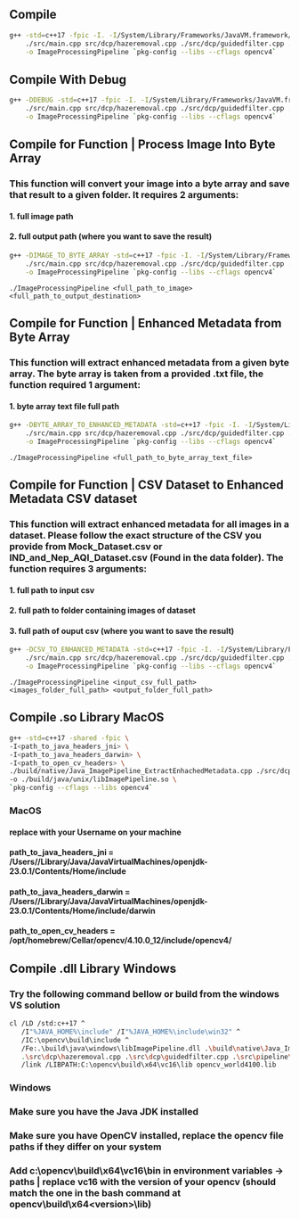 ## Compile

```bash
g++ -std=c++17 -fpic -I. -I/System/Library/Frameworks/JavaVM.framework/Headers \
    ./src/main.cpp src/dcp/hazeremoval.cpp ./src/dcp/guidedfilter.cpp ./src/pipeline/imagepipeline.cpp ./src/pipeline/program.cpp \
    -o ImageProcessingPipeline `pkg-config --libs --cflags opencv4`
```

## Compile With Debug

```bash
g++ -DDEBUG -std=c++17 -fpic -I. -I/System/Library/Frameworks/JavaVM.framework/Headers \
    ./src/main.cpp src/dcp/hazeremoval.cpp ./src/dcp/guidedfilter.cpp ./src/pipeline/imagepipeline.cpp ./src/pipeline/program.cpp \
    -o ImageProcessingPipeline `pkg-config --libs --cflags opencv4`
```

## Compile for Function | Process Image Into Byte Array
### This function will convert your image into a byte array and save that result to a given folder. It requires 2 arguments:
#### 1. full image path
#### 2. full output path (where you want to save the result)

```bash
g++ -DIMAGE_TO_BYTE_ARRAY -std=c++17 -fpic -I. -I/System/Library/Frameworks/JavaVM.framework/Headers \
    ./src/main.cpp src/dcp/hazeremoval.cpp ./src/dcp/guidedfilter.cpp ./src/pipeline/imagepipeline.cpp ./src/pipeline/program.cpp \
    -o ImageProcessingPipeline `pkg-config --libs --cflags opencv4`
```

```use
./ImageProcessingPipeline <full_path_to_image> <full_path_to_output_destination>
```

## Compile for Function | Enhanced Metadata from Byte Array
### This function will extract enhanced metadata from a given byte array. The byte array is taken from a provided .txt file, the function required 1 argument:
#### 1. byte array text file full path

```bash
g++ -DBYTE_ARRAY_TO_ENHANCED_METADATA -std=c++17 -fpic -I. -I/System/Library/Frameworks/JavaVM.framework/Headers \
    ./src/main.cpp src/dcp/hazeremoval.cpp ./src/dcp/guidedfilter.cpp ./src/pipeline/imagepipeline.cpp ./src/pipeline/program.cpp \
    -o ImageProcessingPipeline `pkg-config --libs --cflags opencv4`
```

```use
./ImageProcessingPipeline <full_path_to_byte_array_text_file>
```

## Compile for Function | CSV Dataset to Enhanced Metadata CSV dataset
### This function will extract enhanced metadata for all images in a dataset. Please follow the exact structure of the CSV you provide from Mock_Dataset.csv or IND_and_Nep_AQI_Dataset.csv (Found in the data folder). The function requires 3 arguments:
#### 1. full path to input csv
#### 2. full path to folder containing images of dataset
#### 3. full path of ouput csv (where you want to save the result)

```bash
g++ -DCSV_TO_ENHANCED_METADATA -std=c++17 -fpic -I. -I/System/Library/Frameworks/JavaVM.framework/Headers \
    ./src/main.cpp src/dcp/hazeremoval.cpp ./src/dcp/guidedfilter.cpp ./src/pipeline/imagepipeline.cpp ./src/pipeline/program.cpp \
    -o ImageProcessingPipeline `pkg-config --libs --cflags opencv4`
```

```use
./ImageProcessingPipeline <input_csv_full_path> <images_folder_full_path> <output_folder_full_path>
```

## Compile .so Library MacOS
```bash
g++ -std=c++17 -shared -fpic \
-I<path_to_java_headers_jni> \
-I<path_to_java_headers_darwin> \
-I<path_to_open_cv_headers> \
./build/native/Java_ImagePipeline_ExtractEnhachedMetadata.cpp ./src/dcp/hazeremoval.cpp ./src/dcp/guidedfilter.cpp ./src/pipeline/imagepipeline.cpp \
-o ./build/java/unix/libImagePipeline.so \
`pkg-config --cflags --libs opencv4`
```

### MacOS
#### replace <username> with your Username on your machine

#### path_to_java_headers_jni = /Users/<username>/Library/Java/JavaVirtualMachines/openjdk-23.0.1/Contents/Home/include 
#### path_to_java_headers_darwin = /Users/<username>/Library/Java/JavaVirtualMachines/openjdk-23.0.1/Contents/Home/include/darwin
#### path_to_open_cv_headers = /opt/homebrew/Cellar/opencv/4.10.0_12/include/opencv4/

## Compile .dll Library Windows 
### Try the following command bellow or build from the windows VS solution
```bash
cl /LD /std:c++17 ^
   /I"%JAVA_HOME%\include" /I"%JAVA_HOME%\include\win32" ^
   /IC:\opencv\build\include ^
   /Fe:.\build\java\windows\libImagePipeline.dll .\build\native\Java_ImagePipeline_ExtractEnhencedMetadata.cpp ^
   .\src\dcp\hazeremoval.cpp .\src\dcp\guidedfilter.cpp .\src\pipeline\imagepipeline.cpp ^
   /link /LIBPATH:C:\opencv\build\x64\vc16\lib opencv_world4100.lib
```

### Windows

### Make sure you have the Java JDK installed
### Make sure you have OpenCV installed, replace the opencv file paths if they differ on your system
### Add c:\opencv\build\x64\vc16\bin in environment variables -> paths | replace vc16 with the version of your opencv (should match the one in the bash command at opencv\build\x64\<version>\lib)
